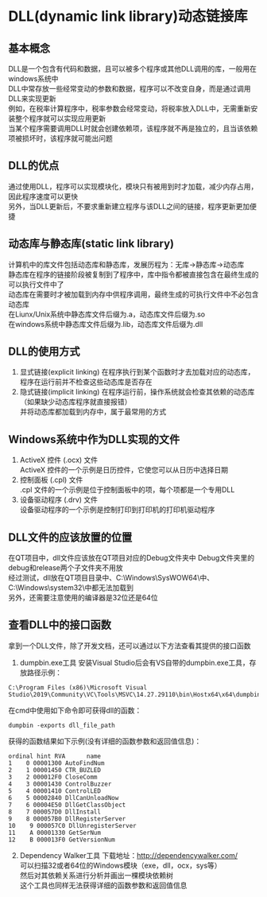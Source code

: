 # DLL(dynamic link library)动态链接库

## 基本概念
DLL是一个包含有代码和数据，且可以被多个程序或其他DLL调用的库，一般用在windows系统中  
DLL中常存放一些经常变动的参数和数据，程序可以不改变自身，而是通过调用DLL来实现更新  
例如，在税率计算程序中，税率参数会经常变动，将税率放入DLL中，无需重新安装整个程序就可以实现应用更新  
当某个程序需要调用DLL时就会创建依赖项，该程序就不再是独立的，且当该依赖项被损坏时，该程序就可能出问题  

## DLL的优点
通过使用DLL，程序可以实现模块化，模块只有被用到时才加载，减少内存占用，因此程序速度可以更快  
另外，当DLL更新后，不要求重新建立程序与该DLL之间的链接，程序更新更加便捷  

## 动态库与静态库(static link library)
计算机中的库文件包括动态库和静态库，发展历程为：无库->静态库->动态库  
静态库在程序的链接阶段被复制到了程序中，库中指令都被直接包含在最终生成的可以执行文件中了  
动态库在需要时才被加载到内存中供程序调用，最终生成的可执行文件中不必包含动态库  
在Liunx/Unix系统中静态库文件后缀为.a，动态库文件后缀为.so  
在windows系统中静态库文件后缀为.lib，动态库文件后缀为.dll  

## DLL的使用方式
1. 显式链接(explicit linking)
在程序执行到某个函数时才去加载对应的动态库，程序在运行前并不检查这些动态库是否存在  
2. 隐式链接(implicit linking)
在程序运行前，操作系统就会检查其依赖的动态库（如果缺少动态库程序就直接报错）  
并将动态库都加载到内存中，属于最常用的方式  

## Windows系统中作为DLL实现的文件
1. ActiveX 控件 (.ocx) 文件  
ActiveX 控件的一个示例是日历控件，它使您可以从日历中选择日期  
2. 控制面板 (.cpl) 文件  
.cpl 文件的一个示例是位于控制面板中的项，每个项都是一个专用DLL  
3. 设备驱动程序 (.drv) 文件  
设备驱动程序的一个示例是控制打印到打印机的打印机驱动程序  

## DLL文件的应该放置的位置
在QT项目中，dll文件应该放在QT项目对应的Debug文件夹中  Debug文件夹里的debug和release两个子文件夹不用放  
经过测试，dll放在QT项目目录中、C:\Windows\SysWOW64\中、C:\Windows\system32\中都无法加载到  
另外，还需要注意使用的编译器是32位还是64位  

## 查看DLL中的接口函数
拿到一个DLL文件，除了开发文档，还可以通过以下方法查看其提供的接口函数  
1. dumpbin.exe工具
安装Visual Studio后会有VS自带的dumpbin.exe工具，存放路径示例：  
```
C:\Program Files (x86)\Microsoft Visual Studio\2019\Community\VC\Tools\MSVC\14.27.29110\bin\Hostx64\x64\dumpbin.exe
```
在cmd中使用如下命令即可获得dll的函数：  
```
dumpbin -exports dll_file_path
```
获得的函数结果如下示例(没有详细的函数参数和返回值信息)：  
```
ordinal hint RVA      name
1    0 00001300 AutoFindNum
2    1 00001450 CTR_BUZLED
3    2 000012F0 CloseComm
4    3 00001430 ControlBuzzer
5    4 00001410 ControlLED
6    5 00002840 DllCanUnloadNow
7    6 00004E50 DllGetClassObject
8    7 000057D0 DllInstall
9    8 000057B0 DllRegisterServer
10    9 000057C0 DllUnregisterServer
11    A 00001330 GetSerNum
12    B 000013F0 GetVersionNum
```
2. Dependency Walker工具
下载地址：http://dependencywalker.com/  
可以扫描32或者64位的Windows模块（exe，dll，ocx，sys等）  
然后对其依赖关系进行分析并画出一棵模块依赖树  
这个工具也同样无法获得详细的函数参数和返回值信息  
